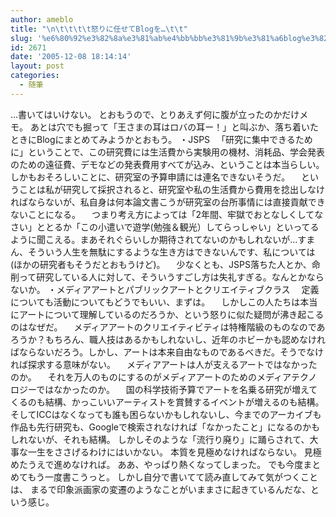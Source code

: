 ```yaml
---
author: ameblo
title: "\n\t\t\t\t怒りに任せてBlogを…\t\t"
slug: '%e6%80%92%e3%82%8a%e3%81%ab%e4%bb%bb%e3%81%9b%e3%81%a6blog%e3%82%92'
id: 2671
date: '2005-12-08 18:14:14'
layout: post
categories:
  - 随筆
---
```


…書いてはいけない。 とおもうので、とりあえず何に腹が立ったのかだけメモ。 あとは穴でも掘って「王さまの耳はロバの耳ー！」と叫ぶか、落ち着いたときにBlogにまとめてみようかとおもう。 ・JSPS 　「研究に集中できるために」ということで、この研究費には生活費から実験用の機材、消耗品、学会発表のための遠征費、デモなどの発表費用すべてが込み、ということは本当らしい。しかもおそろしいことに、研究室の予算申請には連名できないそうだ。 　ということは私が研究して採択されると、研究室や私の生活費から費用を捻出しなければならないが、私自身は何本論文書こうが研究室の台所事情には直接貢献できないことになる。 　つまり考え方によっては「2年間、牢獄でおとなしくしてなさい」ととるか「この小遣いで遊学(勉強＆観光）してらっしゃい」といってるように聞こえる。まあそれぐらいしか期待されてないのかもしれないが…すまん、そういう人生を無駄にするような生き方はできないんです、私については(ほかの研究者もそうだとおもうけど)。 　少なくとも、JSPS落ちた人とか、命削って研究している人に対して、そういうすごし方は失礼すぎる。なんとかならないか。 ・メディアアートとパブリックアートとクリエイティブクラス 　定義についても活動についてもどうでもいい、まずは。 　しかしこの人たちは本当にアートについて理解しているのだろうか、という怒りに似た疑問が沸き起こるのはなぜだ。 　メディアアートのクリエイティビティは特権階級のものなのであろうか？もちろん、職人技はあるかもしれないし、近年のホビーかも認めなければならないだろう。しかし、アートは本来自由なものであるべきだ。そうでなければ探求する意味がない。 　メディアアートは人が支えるアートではなかったのか。 　それを万人のものにするのがメディアアートのためのメディアテクノロジーではなかったのか。 　国の科学技術予算でアートを名乗る研究が増えてくるのも結構、かっこいいアーティストを賞賛するイベントが増えるのも結構。そしてICCはなくなっても誰も困らないかもしれないし、今までのアーカイブも作品も先行研究も、Googleで検索されなければ「なかったこと」になるのかもしれないが、それも結構。 しかしそのような「流行り廃り」に踊らされて、大事な一生をささげるわけにはいかない。 本質を見極めなければならない。 見極めたうえで進めなければ。 ああ、やっぱり熱くなってしまった。 でも今度まとめてもう一度書こうっと。 しかし自分で書いてて読み直してみて気がつくことは、 まるで印象派画家の変遷のようなことがいままさに起きているんだな、という感じ。